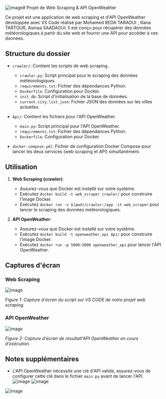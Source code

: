 ![image](https://github.com/AsmaaSaa7/Web_scrapping_Api/assets/118186795/b0578925-2438-4786-8afd-487aed9e1a38)# Projet de Web Scraping & API OpenWeather

Ce projet est une application de web scraping et d'API OpenWeather développée avec VS Code réalisé par Mohamed REDA TARAOUI , Illana TARTOUR, Asmaa SAADAOUI. Il est conçu pour récupérer des données météorologiques à partir du site web et fournir une API pour accéder à ces données.

## Structure du dossier

- `crawler/`: Contient les scripts de web scraping.
  - `crawler.py`: Script principal pour le scraping des données météorologiques.
  - `requirements.txt`: Fichier des dépendances Python.
  - `Dockerfile`: Configuration pour Docker.
  - `init_db`: Script d'initialisation de la base de données.
  - `current.city.list.json`: Fichier JSON des données sur les villes actuelles.

- `Api/`: Contient les fichiers pour l'API OpenWeather.
  - `main.py`: Script principal pour l'API OpenWeather.
  - `requirements.txt`: Fichier des dépendances Python.
  - `Dockerfile`: Configuration pour Docker.

- `docker-compose.yml`: Fichier de configuration Docker Compose pour lancer les deux services (web scraping et API) simultanément.

## Utilisation

1. **Web Scraping (crawler)**:
   - Assurez-vous que Docker est installé sur votre système.
   - Exécutez `docker build -t web_scraper crawler/` pour construire l'image Docker.
   - Exécutez `docker run -v $(pwd)/crawler:/app -it web_scraper` pour lancer le scraping des données météorologiques.

2. **API OpenWeather**:
   - Assurez-vous que Docker est installé sur votre système.
   - Exécutez `docker build -t openweather_api Api/` pour construire l'image Docker.
   - Exécutez `docker run -p 5000:5000 openweather_api` pour lancer l'API OpenWeather.

## Captures d'écran

### Web Scraping

![image](https://github.com/AsmaaSaa7/Web_scrapping_Api/assets/118186795/06d3d702-a64f-4b58-a4e4-cf26e4240131)

*Figure 1: Capture d'écran du script sur VS CODE de  notre projet web scraping.*

### API OpenWeather
![image](https://github.com/AsmaaSaa7/Web_scrapping_Api/assets/118186795/36a483f7-ef14-4fe9-b9a1-4990087983f0)

*Figure 2: Capture d'écran de  résultatl'API OpenWeather en cours d'exécution.*

## Notes supplémentaires

- L'API OpenWeather nécessite une clé d'API valide, assurez-vous de configurer cette clé dans le fichier `main.py` avant de lancer l'API.
![image](https://github.com/AsmaaSaa7/Web_scrapping_Api/assets/118186795/50cf57b4-a303-44fc-b515-25ee437a782f)
![image](https://github.com/AsmaaSaa7/Web_scrapping_Api/assets/118186795/de998997-ad3f-4bd1-9b13-72dd7f31cff5)

![image](https://github.com/AsmaaSaa7/Web_scrapping_Api/assets/118186795/a1c6436c-cbdb-40fe-ad44-d0f80accc0a4)
